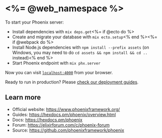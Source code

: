# <%= @web_namespace %>

To start your Phoenix server:

  * Install dependencies with `mix deps.get`<%= if @ecto do %>
  * Create and migrate your database with `mix ecto.setup`<% end %><%= if @webpack do %>
  * Install Node.js dependencies with `npm install --prefix assets` (on Windows, you may need to do `cd assets && npm install && cd ..` instead)<% end %>
  * Start Phoenix endpoint with `mix phx.server`

Now you can visit [`localhost:4000`](http://localhost:4000) from your browser.

Ready to run in production? Please [check our deployment guides](https://hexdocs.pm/phoenix/deployment.html).

## Learn more

  * Official website: https://www.phoenixframework.org/
  * Guides: https://hexdocs.pm/phoenix/overview.html
  * Docs: https://hexdocs.pm/phoenix
  * Forum: https://elixirforum.com/c/phoenix-forum
  * Source: https://github.com/phoenixframework/phoenix
